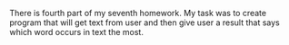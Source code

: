 There is fourth part of my seventh homework.
My task was to create program that will get text from user and then give user a result that says which word occurs in text the most.